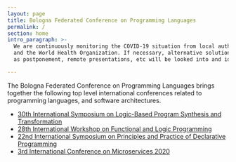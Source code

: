 ```yaml
---
layout: page
title: Bologna Federated Conference on Programming Languages
permalink: /
section: home
intro_paragraph: >-
  We are continuously monitoring the COVID-19 situation from local authorities
  and the World Health Organization. If necessary, alternative solutions, such
  as postponement, remote presentations, etc will be looked into and identified.

---
```

The Bologna Federated Conference on Programming Languages brings together the following top level international conferences related to programming languages, and software architectures.

* [30th International Symposium on Logic-Based Program Synthesis and Transformation](https://nms.kcl.ac.uk/maribel.fernandez/LOPSTR2020/)
* [28th International Workshop on Functional and Logic Programming](http://helm.cs.unibo.it/wflp2020/)[](http://www.cse.chalmers.se/~abela/ppdp20/)
* [22nd International Symposium on Principles and Practice of Declarative Programming](http://www.cse.chalmers.se/~abela/ppdp20/)
* [3rd International Conference on Microservices 2020](https://www.conf-micro.services/2020/)
